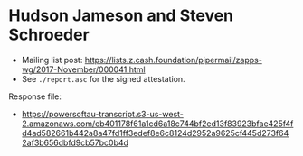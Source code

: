 # Hudson Jameson and Steven Schroeder

* Mailing list post: <https://lists.z.cash.foundation/pipermail/zapps-wg/2017-November/000041.html>
* See `./report.asc` for the signed attestation.

Response file:

* https://powersoftau-transcript.s3-us-west-2.amazonaws.com/eb401178f61a1cd6a18c744bf2ed13f83923bfae425f4fd4ad582661b442a8a47fd1ff3edef8e6c8124d2952a9625cf445d273f642af3b656dbfd9cb57bc0b4d
